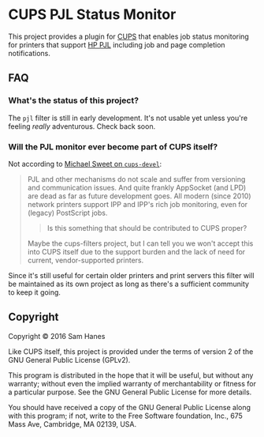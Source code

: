 # CUPS PJL Status Monitor

This project provides a plugin for [CUPS][cups-home] that enables job
status monitoring for printers that support [HP PJL][pjl] including job
and page completion notifications.

[cups-home]: https://github.com/apple/cups#readme
[pjl]: http://h20000.www2.hp.com/bc/docs/support/SupportManual/bpl13208/bpl13208.pdf



## FAQ

### What's the status of this project?

The `pjl` filter is still in early development. It's not usable yet
unless you're feeling *really* adventurous. Check back soon.

### Will the PJL monitor ever become part of CUPS itself?

Not according to [Michael Sweet on `cups-devel`][cups-devel]:

> PJL and other mechanisms do not scale and suffer from versioning and
> communication issues. And quite frankly AppSocket (and LPD) are dead
> as far as future development goes. All modern (since 2010) network
> printers support IPP and IPP's rich job monitoring, even for (legacy)
> PostScript jobs.
>
> > Is this something that should be contributed to CUPS proper?
>
> Maybe the cups-filters project, but I can tell you we won't accept
> this into CUPS itself due to the support burden and the lack of need
> for current, vendor-supported printers.

Since it's still useful for certain older printers and print servers
this filter will be maintained as its own project as long as there's
a sufficient community to keep it going.

[cups-devel]: http://www.cups.org/pipermail/cups-devel/2016-July/016837.html



## Copyright

Copyright &copy; 2016 Sam Hanes

Like CUPS itself, this project is provided under the terms of version 2
of the GNU General Public License (GPLv2).

This program is distributed in the hope that it will be useful, but
without any warranty; without even the implied warranty of
merchantability or fitness for a particular purpose. See the GNU General
Public License for more details.

You should have received a copy of the GNU General Public License along
with this program; if not, write to the Free Software foundation, Inc.,
675 Mass Ave, Cambridge, MA 02139, USA.
